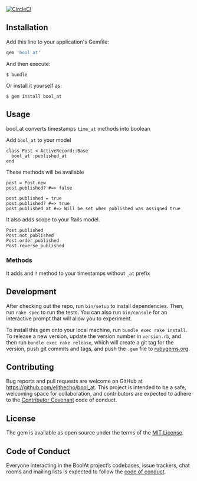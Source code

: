 [![CircleCI](https://circleci.com/gh/elithecho/bool_at/tree/master.svg?style=svg)](https://circleci.com/gh/elithecho/bool_at/tree/master)

## Installation

Add this line to your application's Gemfile:

```ruby
gem 'bool_at'
```

And then execute:

    $ bundle

Or install it yourself as:

    $ gem install bool_at

## Usage

bool_at converts timestamps `time_at` methods into boolean

Add `bool_at` to your model

```
class Post < ActiveRecord::Base
  bool_at :published_at
end
```

These methods will be available

```
post = Post.new
post.published? #=> false

post.published = true
post.published? #=> true
post.published_at #=> Will be set when published was assigned true
```

It also adds scope to your Rails model.

```
Post.published
Post.not_published
Post.order_published
Post.reverse_published
```

### Methods

It adds and `?` method to your timestamps without `_at` prefix

## Development

After checking out the repo, run `bin/setup` to install dependencies. Then, run `rake spec` to run the tests. You can also run `bin/console` for an interactive prompt that will allow you to experiment.

To install this gem onto your local machine, run `bundle exec rake install`. To release a new version, update the version number in `version.rb`, and then run `bundle exec rake release`, which will create a git tag for the version, push git commits and tags, and push the `.gem` file to [rubygems.org](https://rubygems.org).

## Contributing

Bug reports and pull requests are welcome on GitHub at https://github.com/elithecho/bool_at. This project is intended to be a safe, welcoming space for collaboration, and contributors are expected to adhere to the [Contributor Covenant](http://contributor-covenant.org) code of conduct.

## License

The gem is available as open source under the terms of the [MIT License](https://opensource.org/licenses/MIT).

## Code of Conduct

Everyone interacting in the BoolAt project’s codebases, issue trackers, chat rooms and mailing lists is expected to follow the [code of conduct](https://github.com/elithecho/bool_at/blob/master/CODE_OF_CONDUCT.md).
